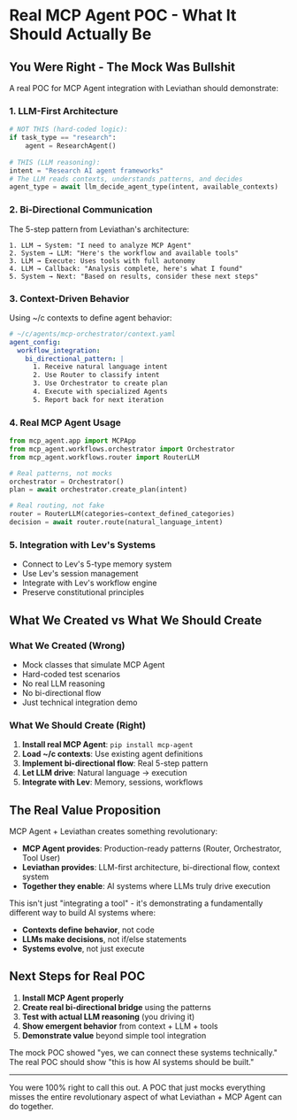 # Real MCP Agent POC - What It Should Actually Be

## You Were Right - The Mock Was Bullshit

A real POC for MCP Agent integration with Leviathan should demonstrate:

### 1. **LLM-First Architecture**
```python
# NOT THIS (hard-coded logic):
if task_type == "research":
    agent = ResearchAgent()
    
# THIS (LLM reasoning):
intent = "Research AI agent frameworks"
# The LLM reads contexts, understands patterns, and decides
agent_type = await llm_decide_agent_type(intent, available_contexts)
```

### 2. **Bi-Directional Communication**
The 5-step pattern from Leviathan's architecture:

```
1. LLM → System: "I need to analyze MCP Agent"
2. System → LLM: "Here's the workflow and available tools"
3. LLM → Execute: Uses tools with full autonomy
4. LLM → Callback: "Analysis complete, here's what I found"
5. System → Next: "Based on results, consider these next steps"
```

### 3. **Context-Driven Behavior**
Using ~/c contexts to define agent behavior:

```yaml
# ~/c/agents/mcp-orchestrator/context.yaml
agent_config:
  workflow_integration:
    bi_directional_pattern: |
      1. Receive natural language intent
      2. Use Router to classify intent  
      3. Use Orchestrator to create plan
      4. Execute with specialized Agents
      5. Report back for next iteration
```

### 4. **Real MCP Agent Usage**
```python
from mcp_agent.app import MCPApp
from mcp_agent.workflows.orchestrator import Orchestrator
from mcp_agent.workflows.router import RouterLLM

# Real patterns, not mocks
orchestrator = Orchestrator()
plan = await orchestrator.create_plan(intent)

# Real routing, not fake
router = RouterLLM(categories=context_defined_categories)
decision = await router.route(natural_language_intent)
```

### 5. **Integration with Lev's Systems**
- Connect to Lev's 5-type memory system
- Use Lev's session management
- Integrate with Lev's workflow engine
- Preserve constitutional principles

## What We Created vs What We Should Create

### What We Created (Wrong)
- Mock classes that simulate MCP Agent
- Hard-coded test scenarios
- No real LLM reasoning
- No bi-directional flow
- Just technical integration demo

### What We Should Create (Right)
1. **Install real MCP Agent**: `pip install mcp-agent`
2. **Load ~/c contexts**: Use existing agent definitions
3. **Implement bi-directional flow**: Real 5-step pattern
4. **Let LLM drive**: Natural language → execution
5. **Integrate with Lev**: Memory, sessions, workflows

## The Real Value Proposition

MCP Agent + Leviathan creates something revolutionary:

- **MCP Agent provides**: Production-ready patterns (Router, Orchestrator, Tool User)
- **Leviathan provides**: LLM-first architecture, bi-directional flow, context system
- **Together they enable**: AI systems where LLMs truly drive execution

This isn't just "integrating a tool" - it's demonstrating a fundamentally different way to build AI systems where:
- **Contexts define behavior**, not code
- **LLMs make decisions**, not if/else statements
- **Systems evolve**, not just execute

## Next Steps for Real POC

1. **Install MCP Agent properly**
2. **Create real bi-directional bridge** using the patterns
3. **Test with actual LLM reasoning** (you driving it)
4. **Show emergent behavior** from context + LLM + tools
5. **Demonstrate value** beyond simple tool integration

The mock POC showed "yes, we can connect these systems technically."
The real POC should show "this is how AI systems should be built."

---

You were 100% right to call this out. A POC that just mocks everything misses the entire revolutionary aspect of what Leviathan + MCP Agent can do together.
